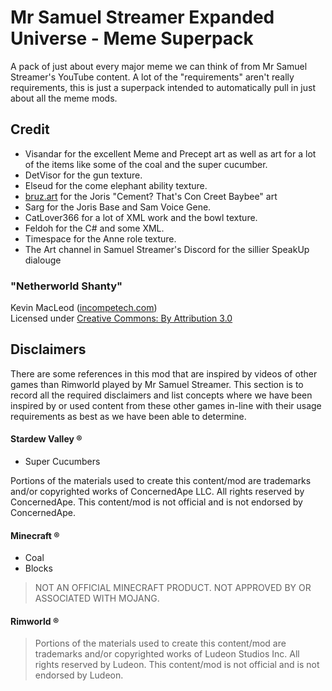 # Mr Samuel Streamer Expanded Universe - Meme Superpack

A pack of just about every major meme we can think of from Mr Samuel Streamer's YouTube content.
A lot of the "requirements" aren't really requirements, this is just a superpack intended to automatically pull in just about all the meme mods.

## Credit
* Visandar for the excellent Meme and Precept art as well as art for a lot of the items like some of the coal and the super cucumber.
* DetVisor for the gun texture.
* Elseud for the come elephant ability texture.
* [bruz.art](https://www.instagram.com/bruz.art/) for the Joris "Cement? That's Con Creet Baybee" art
* Sarg for the Joris Base and Sam Voice Gene.
* CatLover366 for a lot of XML work and the bowl texture.
* Feldoh for the C# and some XML.
* Timespace for the Anne role texture.
* The Art channel in Samuel Streamer's Discord for the sillier SpeakUp dialouge

### "Netherworld Shanty"
Kevin MacLeod ([incompetech.com](incompetech.com))<br>Licensed under [Creative Commons: By Attribution 3.0](http://creativecommons.org/licenses/by/3.0/)

## Disclaimers
There are some references in this mod that are inspired by videos of other games than Rimworld played by Mr Samuel Streamer.
This section is to record all the required disclaimers and list concepts where we have been inspired by or used content from these other games in-line with their usage requirements as best as we have been able to determine.

#### Stardew Valley ®
* Super Cucumbers

Portions of the materials used to create this content/mod are trademarks and/or copyrighted works of ConcernedApe LLC. All rights reserved by ConcernedApe. This content/mod is not official and is not endorsed by ConcernedApe.

#### Minecraft ®
* Coal
* Blocks

>NOT AN OFFICIAL MINECRAFT PRODUCT. NOT APPROVED BY OR ASSOCIATED WITH MOJANG.

#### Rimworld ®
>Portions of the materials used to create this content/mod are trademarks and/or copyrighted works of Ludeon Studios Inc. All rights reserved by Ludeon. This content/mod is not official and is not endorsed by Ludeon.
